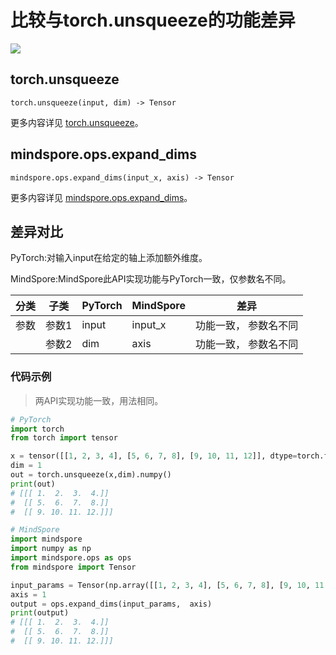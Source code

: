 # 比较与torch.unsqueeze的功能差异

<a href="https://gitee.com/mindspore/docs/blob/master/docs/mindspore/source_zh_cn/note/api_mapping/pytorch_diff/expand_dims.md" target="_blank"><img src="https://mindspore-website.obs.cn-north-4.myhuaweicloud.com/website-images/master/resource/_static/logo_source.png"></a>

## torch.unsqueeze

```text
torch.unsqueeze(input, dim) -> Tensor
```

更多内容详见 [torch.unsqueeze](https://pytorch.org/docs/1.8.1/generated/torch.unsqueeze.html)。

## mindspore.ops.expand_dims

```text
mindspore.ops.expand_dims(input_x, axis) -> Tensor
```

更多内容详见 [mindspore.ops.expand_dims](https://www.mindspore.cn/docs/zh-CN/master/api_python/ops/mindspore.ops.expand_dims.html)。

## 差异对比

PyTorch:对输入input在给定的轴上添加额外维度。

MindSpore:MindSpore此API实现功能与PyTorch一致，仅参数名不同。

| 分类 | 子类  | PyTorch | MindSpore | 差异                  |
| ---- | ----- | ------- | --------- | --------------------- |
| 参数 | 参数1 | input   | input_x   | 功能一致， 参数名不同 |
|      | 参数2 | dim     | axis      | 功能一致， 参数名不同 |

### 代码示例

> 两API实现功能一致，用法相同。

```python
# PyTorch
import torch
from torch import tensor

x = tensor([[1, 2, 3, 4], [5, 6, 7, 8], [9, 10, 11, 12]], dtype=torch.float32)
dim = 1
out = torch.unsqueeze(x,dim).numpy()
print(out)
# [[[ 1.  2.  3.  4.]]
#  [[ 5.  6.  7.  8.]]
#  [[ 9. 10. 11. 12.]]]

# MindSpore
import mindspore
import numpy as np
import mindspore.ops as ops
from mindspore import Tensor

input_params = Tensor(np.array([[1, 2, 3, 4], [5, 6, 7, 8], [9, 10, 11, 12]]), mindspore.float32)
axis = 1
output = ops.expand_dims(input_params,  axis)
print(output)
# [[[ 1.  2.  3.  4.]]
#  [[ 5.  6.  7.  8.]]
#  [[ 9. 10. 11. 12.]]]
```